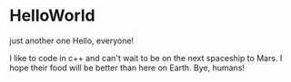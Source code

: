 # HelloWorld
just another one
Hello, everyone!

I like to code in c++ and can't wait to be on the next spaceship to Mars.
I hope their food will be better than here on Earth. 
Bye, humans! 
